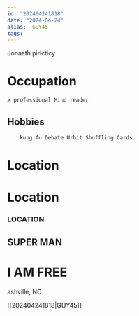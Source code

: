 ```yaml
---
id: "202404241818"
date: "2024-04-24"
alias:  GUY45
tags:
---
```


Jonaath piricticy

 # Occupation
	> professional Mind reader

## Hobbies 
		kung fu Debate Urbit Shuffling Cards

 # Location
 # Location

### LOCATION

## SUPER MAN
# I AM FREE
ashville, NC

[[202404241818|GUY45]]





